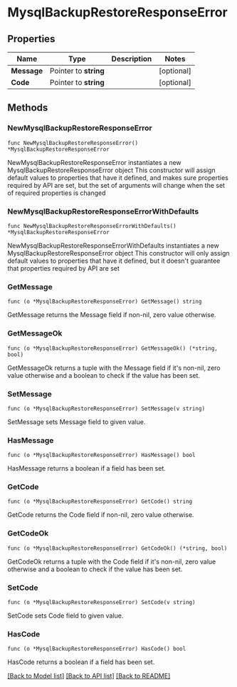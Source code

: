 # MysqlBackupRestoreResponseError

## Properties

Name | Type | Description | Notes
------------ | ------------- | ------------- | -------------
**Message** | Pointer to **string** |  | [optional] 
**Code** | Pointer to **string** |  | [optional] 

## Methods

### NewMysqlBackupRestoreResponseError

`func NewMysqlBackupRestoreResponseError() *MysqlBackupRestoreResponseError`

NewMysqlBackupRestoreResponseError instantiates a new MysqlBackupRestoreResponseError object
This constructor will assign default values to properties that have it defined,
and makes sure properties required by API are set, but the set of arguments
will change when the set of required properties is changed

### NewMysqlBackupRestoreResponseErrorWithDefaults

`func NewMysqlBackupRestoreResponseErrorWithDefaults() *MysqlBackupRestoreResponseError`

NewMysqlBackupRestoreResponseErrorWithDefaults instantiates a new MysqlBackupRestoreResponseError object
This constructor will only assign default values to properties that have it defined,
but it doesn't guarantee that properties required by API are set

### GetMessage

`func (o *MysqlBackupRestoreResponseError) GetMessage() string`

GetMessage returns the Message field if non-nil, zero value otherwise.

### GetMessageOk

`func (o *MysqlBackupRestoreResponseError) GetMessageOk() (*string, bool)`

GetMessageOk returns a tuple with the Message field if it's non-nil, zero value otherwise
and a boolean to check if the value has been set.

### SetMessage

`func (o *MysqlBackupRestoreResponseError) SetMessage(v string)`

SetMessage sets Message field to given value.

### HasMessage

`func (o *MysqlBackupRestoreResponseError) HasMessage() bool`

HasMessage returns a boolean if a field has been set.

### GetCode

`func (o *MysqlBackupRestoreResponseError) GetCode() string`

GetCode returns the Code field if non-nil, zero value otherwise.

### GetCodeOk

`func (o *MysqlBackupRestoreResponseError) GetCodeOk() (*string, bool)`

GetCodeOk returns a tuple with the Code field if it's non-nil, zero value otherwise
and a boolean to check if the value has been set.

### SetCode

`func (o *MysqlBackupRestoreResponseError) SetCode(v string)`

SetCode sets Code field to given value.

### HasCode

`func (o *MysqlBackupRestoreResponseError) HasCode() bool`

HasCode returns a boolean if a field has been set.


[[Back to Model list]](../README.md#documentation-for-models) [[Back to API list]](../README.md#documentation-for-api-endpoints) [[Back to README]](../README.md)


